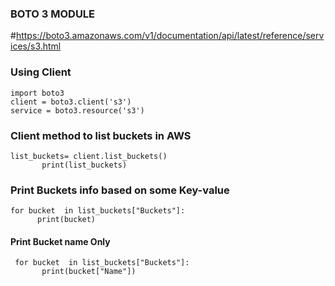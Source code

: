 ### BOTO 3 MODULE

   #https://boto3.amazonaws.com/v1/documentation/api/latest/reference/services/s3.html
   
   
###  Using Client 
    
    import boto3
    client = boto3.client('s3')
    service = boto3.resource('s3')

### Client method to list buckets in AWS

    list_buckets= client.list_buckets()
           print(list_buckets)
### Print Buckets info based on some Key-value
    for bucket  in list_buckets["Buckets"]:
          print(bucket)

#### Print Bucket name Only
     for bucket  in list_buckets["Buckets"]:
           print(bucket["Name"])
